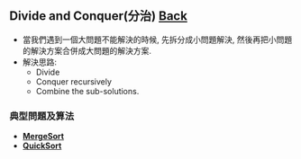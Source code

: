 ## Divide and Conquer(分治)	[Back](./../Analysis.md)
- 當我們遇到一個大問題不能解決的時候, 先拆分成小問題解決, 然後再把小問題的解決方案合併成大問題的解決方案.
- 解決思路:
	- Divide
	- Conquer recursively
	- Combine the sub-solutions.

### 典型問題及算法
- [**MergeSort**](./../../Sort/MergeSort/MergeSort.md)
- [**QuickSort**](./../../Sort/QuickSort/QuickSort.md)
